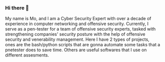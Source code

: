 ### Hi there 👋

My name is Mo, and I am a Cyber Security Expert with over a decade of experience in computer networking and offensive security. Currently, I serve as a pen-tester for a team of offensive security experts, tasked with strengthening companies' security posture with the help of offensive security and venerability management. Here I have 2 types of projects, ones are the bash/python scripts that are gonna automate some tasks that a pnetester does to save time. Others are useful softwares that I use on different assesments. 
<!--
**m05ec/m05ec** is a ✨ _special_ ✨ repository because its `README.md` (this file) appears on your GitHub profile.

Here are some ideas to get you started:

- 🔭 I’m currently working on ...
- 🌱 I’m currently learning ...
- 👯 I’m looking to collaborate on ...
- 🤔 I’m looking for help with ...
- 💬 Ask me about ...
- 📫 How to reach me: ...
- 😄 Pronouns: ...
- ⚡ Fun fact: ...
-->
